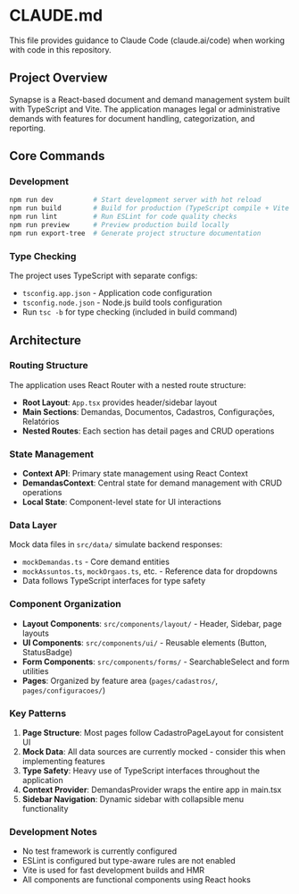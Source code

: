 # CLAUDE.md

This file provides guidance to Claude Code (claude.ai/code) when working with code in this repository.

## Project Overview

Synapse is a React-based document and demand management system built with TypeScript and Vite. The application manages legal or administrative demands with features for document handling, categorization, and reporting.

## Core Commands

### Development
```bash
npm run dev          # Start development server with hot reload
npm run build        # Build for production (TypeScript compile + Vite build)
npm run lint         # Run ESLint for code quality checks
npm run preview      # Preview production build locally
npm run export-tree  # Generate project structure documentation
```

### Type Checking
The project uses TypeScript with separate configs:
- `tsconfig.app.json` - Application code configuration
- `tsconfig.node.json` - Node.js build tools configuration
- Run `tsc -b` for type checking (included in build command)

## Architecture

### Routing Structure
The application uses React Router with a nested route structure:
- **Root Layout**: `App.tsx` provides header/sidebar layout
- **Main Sections**: Demandas, Documentos, Cadastros, Configurações, Relatórios
- **Nested Routes**: Each section has detail pages and CRUD operations

### State Management
- **Context API**: Primary state management using React Context
- **DemandasContext**: Central state for demand management with CRUD operations
- **Local State**: Component-level state for UI interactions

### Data Layer
Mock data files in `src/data/` simulate backend responses:
- `mockDemandas.ts` - Core demand entities
- `mockAssuntos.ts`, `mockOrgaos.ts`, etc. - Reference data for dropdowns
- Data follows TypeScript interfaces for type safety

### Component Organization
- **Layout Components**: `src/components/layout/` - Header, Sidebar, page layouts
- **UI Components**: `src/components/ui/` - Reusable elements (Button, StatusBadge)
- **Form Components**: `src/components/forms/` - SearchableSelect and form utilities
- **Pages**: Organized by feature area (`pages/cadastros/`, `pages/configuracoes/`)

### Key Patterns
1. **Page Structure**: Most pages follow CadastroPageLayout for consistent UI
2. **Mock Data**: All data sources are currently mocked - consider this when implementing features
3. **Type Safety**: Heavy use of TypeScript interfaces throughout the application
4. **Context Provider**: DemandasProvider wraps the entire app in main.tsx
5. **Sidebar Navigation**: Dynamic sidebar with collapsible menu functionality

### Development Notes
- No test framework is currently configured
- ESLint is configured but type-aware rules are not enabled
- Vite is used for fast development builds and HMR
- All components are functional components using React hooks